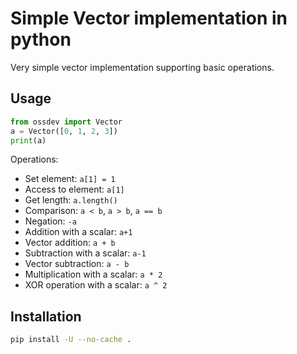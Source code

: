 # Simple Vector implementation in python 

Very simple vector implementation supporting basic operations.

## Usage

```python
from ossdev import Vector
a = Vector([0, 1, 2, 3])
print(a)
```

Operations:
- Set element: `a[1] = 1`
- Access to element: `a[1]`
- Get length: `a.length()`
- Comparison: `a < b`, `a > b`, `a == b`
- Negation: `-a`
- Addition with a scalar: `a+1`
- Vector addition: `a + b`
- Subtraction with a scalar: `a-1`
- Vector subtraction: `a - b`
- Multiplication with a scalar: `a * 2`
- XOR operation with a scalar: `a ^ 2`

## Installation

```bash
pip install -U --no-cache . 
```
